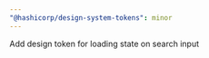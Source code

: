```yaml
---
"@hashicorp/design-system-tokens": minor
---
```


Add design token for loading state on search input

